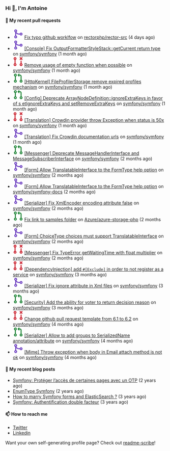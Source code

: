 ### Hi 👋, I'm Antoine

#### 👷 My recent pull requests

- ![](./assets/pr-merged.svg) [Fix typo github worklfow](https://github.com/rectorphp/rector-src/pull/2944) on [rectorphp/rector-src](https://github.com/rectorphp/rector-src) (4 days ago)
- ![](./assets/pr-merged.svg) [[Console] Fix OutputFormatterStyleStack::getCurrent return type](https://github.com/symfony/symfony/pull/47372) on [symfony/symfony](https://github.com/symfony/symfony) (1 month ago)
- ![](./assets/pr-closed.svg) [Remove usage of empty function when possible](https://github.com/symfony/symfony/pull/47370) on [symfony/symfony](https://github.com/symfony/symfony) (1 month ago)
- ![](./assets/pr-open.svg) [[HttpKernel] FileProfilerStorage remove expired profiles mechanism](https://github.com/symfony/symfony/pull/47352) on [symfony/symfony](https://github.com/symfony/symfony) (1 month ago)
- ![](./assets/pr-open.svg) [[Config] Deprecate ArrayNodeDefinition::ignoreExtraKeys in favor of s etIgnoreExtraKeys and setRemoveExtraKeys](https://github.com/symfony/symfony/pull/47284) on [symfony/symfony](https://github.com/symfony/symfony) (1 month ago)
- ![](./assets/pr-closed.svg) [[Translation] Crowdin provider throw Exception when status is 50x](https://github.com/symfony/symfony/pull/47216) on [symfony/symfony](https://github.com/symfony/symfony) (1 month ago)
- ![](./assets/pr-merged.svg) [[Translation] Fix Crowdin documentation urls](https://github.com/symfony/symfony/pull/47214) on [symfony/symfony](https://github.com/symfony/symfony) (1 month ago)
- ![](./assets/pr-open.svg) [[Messenger] Deprecate MessageHandlerInterface and MessageSubscriberInterface](https://github.com/symfony/symfony/pull/47068) on [symfony/symfony](https://github.com/symfony/symfony) (2 months ago)
- ![](./assets/pr-merged.svg) [[Form] Allow TranslatableInterface to the FormType help option](https://github.com/symfony/symfony/pull/47050) on [symfony/symfony](https://github.com/symfony/symfony) (2 months ago)
- ![](./assets/pr-merged.svg) [[Form] Allow TranslatableInterface to the FormType help option](https://github.com/symfony/symfony-docs/pull/17055) on [symfony/symfony-docs](https://github.com/symfony/symfony-docs) (2 months ago)
- ![](./assets/pr-merged.svg) [[Serializer] Fix XmlEncoder encoding attribute false](https://github.com/symfony/symfony/pull/47048) on [symfony/symfony](https://github.com/symfony/symfony) (2 months ago)
- ![](./assets/pr-open.svg) [Fix link to samples folder](https://github.com/Azure/azure-storage-php/pull/333) on [Azure/azure-storage-php](https://github.com/Azure/azure-storage-php) (2 months ago)
- ![](./assets/pr-merged.svg) [[Form] ChoiceType choices must support TranslatableInterface](https://github.com/symfony/symfony/pull/46946) on [symfony/symfony](https://github.com/symfony/symfony) (2 months ago)
- ![](./assets/pr-closed.svg) [[Messenger] Fix TypeError getWaitingTime with float multiplier](https://github.com/symfony/symfony/pull/46798) on [symfony/symfony](https://github.com/symfony/symfony) (2 months ago)
- ![](./assets/pr-closed.svg) [[DependencyInjection] add `#[Exclude]` in order to not register as a service](https://github.com/symfony/symfony/pull/46655) on [symfony/symfony](https://github.com/symfony/symfony) (3 months ago)
- ![](./assets/pr-merged.svg) [[Serializer] Fix ignore attribute in Xml files](https://github.com/symfony/symfony/pull/46577) on [symfony/symfony](https://github.com/symfony/symfony) (3 months ago)
- ![](./assets/pr-open.svg) [[Security] Add the ability for voter to return decision reason](https://github.com/symfony/symfony/pull/46493) on [symfony/symfony](https://github.com/symfony/symfony) (3 months ago)
- ![](./assets/pr-closed.svg) [Change github pull request template from 6.1 to 6.2](https://github.com/symfony/symfony/pull/46433) on [symfony/symfony](https://github.com/symfony/symfony) (4 months ago)
- ![](./assets/pr-open.svg) [[Serializer] Allow to add groups to SerializedName annotation/attribute](https://github.com/symfony/symfony/pull/46432) on [symfony/symfony](https://github.com/symfony/symfony) (4 months ago)
- ![](./assets/pr-merged.svg) [[Mime] Throw exception when body in Email attach method is not ok](https://github.com/symfony/symfony/pull/46367) on [symfony/symfony](https://github.com/symfony/symfony) (4 months ago)


#### 📜 My recent blog posts

- [Symfony: Protéger l’accès de certaines pages avec un OTP](https://alamirault.medium.com/symfony-prot%C3%A9ger-lacc%C3%A8s-de-certaines-pages-avec-un-otp-4d72458e3d08?source=rss-cebacd5f419e------2) (2 years ago)
- [EnumType Symfony](https://alamirault.medium.com/enumtype-symfony-cf7dc32ca2f2?source=rss-cebacd5f419e------2) (2 years ago)
- [How to marry Symfony forms and ElasticSearch ?](https://alamirault.medium.com/how-to-marry-symfony-forms-and-elasticsearch-24a9ccefa185?source=rss-cebacd5f419e------2) (3 years ago)
- [Symfony: Authentification double facteur](https://alamirault.medium.com/symfony-authentification-double-facteur-a2be5d405420?source=rss-cebacd5f419e------2) (3 years ago)

#### 📫 How to reach me

- [Twitter](https://twitter.com/a_lamirault)
- [Linkedin](https://www.linkedin.com/in/antoine-lamirault-9a9a9a107/)

Want your own self-generating profile page? Check out [readme-scribe](https://github.com/muesli/readme-scribe)!
